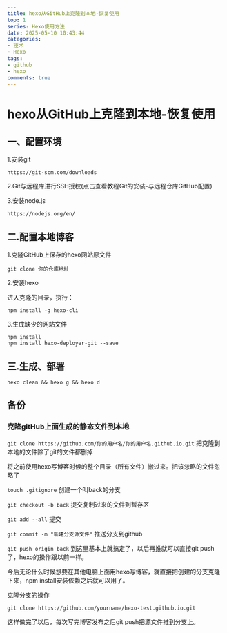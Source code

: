 ```yaml
---
title: hexo从GitHub上克隆到本地-恢复使用
top: 1
series: Hexo使用方法
date: 2025-05-10 10:43:44
categories: 
- 技术
- Hexo
tags:
- github
- hexo
comments: true
---
```

<!-- toc -->

# hexo从GitHub上克隆到本地-恢复使用
## 一、配置环境

1.安装git

`https://git-scm.com/downloads`

2.Git与远程库进行SSH授权(点击查看教程Git的安装-与远程仓库GitHub配置)

3.安装node.js

`https://nodejs.org/en/` 

## 二.配置本地博客
1.克隆GitHub上保存的hexo网站原文件

`git clone 你的仓库地址`

2.安装hexo

进入克隆的目录，执行：

`npm install -g hexo-cli`

3.生成缺少的网站文件


```
npm install
npm install hexo-deployer-git --save
```

## 三.生成、部署

`hexo clean && hexo g && hexo d`

## 备份
### 克隆gitHub上面生成的静态文件到本地

`git clone https://github.com/你的用户名/你的用户名.github.io.git`
把克隆到本地的文件除了git的文件都删掉

将之前使用hexo写博客时候的整个目录（所有文件）搬过来。把该忽略的文件忽略了

`touch .gitignore`
创建一个叫back的分支

`git checkout -b back`
提交复制过来的文件到暂存区

`git add --all`
提交

`git commit -m "新建分支源文件"`
推送分支到github

`git push origin back`
到这里基本上就搞定了，以后再推就可以直接git push了，hexo的操作跟以前一样。

今后无论什么时候想要在其他电脑上面用hexo写博客，就直接把创建的分支克隆下来，npm install安装依赖之后就可以用了。

克隆分支的操作

`git clone https://github.com/yourname/hexo-test.github.io.git`

这样做完了以后，每次写完博客发布之后git push把源文件推到分支上。